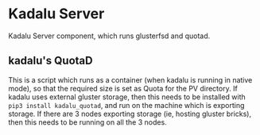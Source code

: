 # Kadalu Server

Kadalu Server component, which runs glusterfsd and quotad.

## kadalu's QuotaD

This is a script which runs as a container (when kadalu is running in native mode), so that the required size is set as Quota for the PV directory. If kadalu uses external gluster storage, then this needs to be installed with `pip3 install kadalu_quotad`, and run on the machine which is exporting storage. If there are 3 nodes exporting storage (ie, hosting gluster bricks), then this needs to be running on all the 3 nodes.

